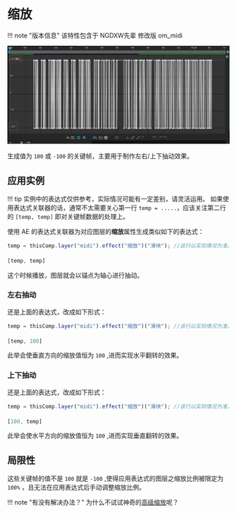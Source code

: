 # 缩放

!!! note "版本信息"
    该特性包含于 NGDXW先辈 修改版 om_midi

[![sample](../gallery/scale-sample1.png)](../gallery/scale-sample1.png)

生成值为 `100` 或 `-100` 的关键帧，主要用于制作左右/上下抽动效果。

## 应用实例

!!! tip
    实例中的表达式仅供参考，实际情况可能有一定差别，请灵活运用。
    如果使用表达式关联器的话，通常不太需要关心第一行 `temp = .....`，应该关注第二行的 `[temp, temp]` 即对关键帧数据的处理上。

使用 AE 的表达式关联器为对应图层的**缩放**属性生成类似如下的表达式：

```javascript
temp = thisComp.layer("midi").effect("缩放")("滑块"); //该行以实际情况为准，示例内容仅供参考

[temp, temp]
```

这个时候播放，图层就会以锚点为轴心进行抽动。

### 左右抽动

还是上面的表达式，改成如下形式：

```javascript
temp = thisComp.layer("midi").effect("缩放")("滑块"); //该行以实际情况为准，示例内容仅供参考

[temp, 100]
```

此举会使垂直方向的缩放值恒为 `100` ,进而实现水平翻转的效果。

### 上下抽动

还是上面的表达式，改成如下形式：

```javascript
temp = thisComp.layer("midi").effect("缩放")("滑块"); //该行以实际情况为准，示例内容仅供参考

[100, temp]
```

此举会使水平方向的缩放值恒为 `100` ,进而实现垂直翻转的效果。

## 局限性

这些关键帧的值不是 `100` 就是 `-100` ,使得应用表达式的图层之缩放比例被限定为 `100%` ，且无法在应用表达式后手动调整缩放比例。

!!! note "有没有解决办法？"
    为什么不试试神奇的[高级缩放](adv-scale.md)呢？